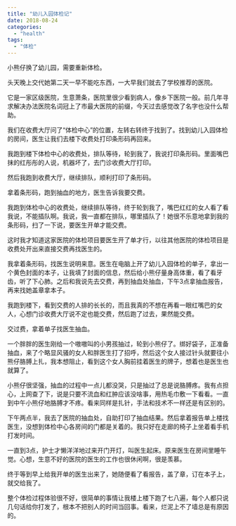 ```yaml
---
title: "幼儿入园体检记"
date: 2018-08-24
categories: 
  - "health"
tags: 
  - "体检"
---
```


小熊仔换了幼儿园，需要重新体检。

头天晚上交代她第二天一早不能吃东西，一大早我们就去了学校推荐的医院。

它是一家区级医院，生意萧条，医院里很少看到病人，像乡下医院一般。前几年寻求解决办法医院名词冠上了市最大医院的前缀，今天过去感觉改了名字也没什么帮助。

我们在收费大厅问了“体检中心”的位置，左转右转终于找到了。找到幼儿入园体检的房间，医生让我们去楼下收费处打印条形码再回来。

我跑到楼下体检中心的收费处，排队等待，轮到我了，我说打印条形码。里面嘴巴抹的红彤彤的人说，机器坏了，去门诊收费大厅打印。

然后我跑到收费大厅，继续排队，顺利打印了条形码。

拿着条形码，跑到抽血的地方，医生告诉我要交费。

我跑到体检中心的收费处，继续排队等待，终于轮到我了，嘴巴红红的女人看了看我说，不能插队啊。我说，我一直都在排队，哪里插队了！她很不乐意地拿到我的条形码，扫了一下说，要医生开单才能交费。

这时我才知道这家医院的体检项目要医生开了单才行，以往其他医院的体检项目是收费处开出来直接交费再找医生的。

我拿着条形码，找医生说明来意。医生在电脑上开了幼儿入园体检的单子，拿出一个黄色封面的本子，让我填了封面的信息，然后给小熊仔量身高体重，看了看牙齿，听了下心肺。之后和我说先去交费，再到抽血处抽血，下午3点拿抽血报告，再来找她盖章拿本子。

我跑到楼下，看到交费的人排的长长的，而且我真的不想在再看一眼红嘴巴的女人，心想门诊收费大厅说不定也能交费，然后跑了过去，果然能交费。

交过费，拿着单子找医生抽血。

一个胖胖的医生刚给一个嗷嗷叫的小男孩抽过，轮到小熊仔了。绑好袋子，正准备抽血，来了个略显风骚的女人和胖医生打了招呼，然后这个女人接过针头就要往小熊仔胳膊上扎，我本想阻止，看到这个女人胸前挂着医生的牌子，想着也是医生也就算了。

小熊仔很坚强，抽血的过程中一点儿都没哭，只是抽过了总是说胳膊疼。我有点担心，上网查了下，说是只要不流血和红肿应该没啥事，用热毛巾敷一下看看。一直到中午小熊仔地胳膊才不疼。看来同样是扎针，手法和技术不一样还是有区别的。

下午两点半，我去了医院的抽血处，自助打印了抽血结果。然后拿着报告单上楼找医生，没想到体检中心各房间的门都是关着的。我只好在走廊的椅子上坐着看手机打发时间。

一直到3点，护士才懒洋洋地过来开门开灯，叫医生起床。原来医生在房间里睡午觉。心想，生意不好的医院的医生的工作也很休闲啊，很是羡慕。

终于等到早上给我开单的医生出来了，她随便看了看报告，盖了章，订在本子上，就交给我了。

整个体检过程体验很不好，很简单的事情让我楼上楼下跑了七八遍，每个人都只说几句话给你打发了，根本不把别人的时间当回事。看来，烂泥上不了墙总是有原因的。
